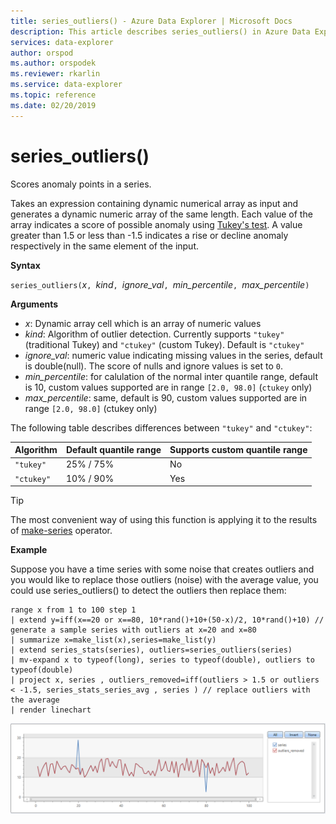 ```yaml
---
title: series_outliers() - Azure Data Explorer | Microsoft Docs
description: This article describes series_outliers() in Azure Data Explorer.
services: data-explorer
author: orspod
ms.author: orspodek
ms.reviewer: rkarlin
ms.service: data-explorer
ms.topic: reference
ms.date: 02/20/2019
---
```

# series_outliers()

Scores anomaly points in a series.

Takes an expression containing dynamic numerical array as input and generates a dynamic numeric array of the same length. Each value of the array indicates a score of possible anomaly using [Tukey's test](https://en.wikipedia.org/wiki/Outlier#Tukey.27s_test). A value greater than 1.5 or less than -1.5 indicates a rise or decline anomaly respectively in the same element of the input.   

**Syntax**

`series_outliers(`*x*`, `*kind*`, `*ignore_val*`, `*min_percentile*`, `*max_percentile*`)`

**Arguments**

* *x*: Dynamic array cell which is an array of numeric values
* *kind*: Algorithm of outlier detection. Currently supports `"tukey"` (traditional Tukey) and  `"ctukey"` (custom Tukey). Default is `"ctukey"`
* *ignore_val*: numeric value indicating missing values in the series, default is double(null). The score of nulls and ignore values is set to `0`.
* *min_percentile*: for calulation of the normal inter quantile range, default is 10, custom values supported are in range `[2.0, 98.0]` (`ctukey` only) 
* *max_percentile*: same, default is 90, custom values supported are in range `[2.0, 98.0]` (ctukey only) 

The following table describes differences between `"tukey"` and `"ctukey"`:

| Algorithm | Default quantile range | Supports custom quantile range |
|-----------|----------------------- |--------------------------------|
| `"tukey"` | 25% / 75%              | No                             |
| `"ctukey"`| 10% / 90%              | Yes                            |


> [!TIP]
> The most convenient way of using this function is applying it to the results of [make-series](make-seriesoperator.md) operator.

**Example**

Suppose you have a time series with some noise that creates outliers and you would like to replace those outliers (noise) with the average value, you could use series_outliers() to detect the outliers then replace them:

```kusto
range x from 1 to 100 step 1 
| extend y=iff(x==20 or x==80, 10*rand()+10+(50-x)/2, 10*rand()+10) // generate a sample series with outliers at x=20 and x=80
| summarize x=make_list(x),series=make_list(y)
| extend series_stats(series), outliers=series_outliers(series)
| mv-expand x to typeof(long), series to typeof(double), outliers to typeof(double)
| project x, series , outliers_removed=iff(outliers > 1.5 or outliers < -1.5, series_stats_series_avg , series ) // replace outliers with the average
| render linechart
``` 

![alt text](./Images/samples/series-outliers.png "series-outliers")